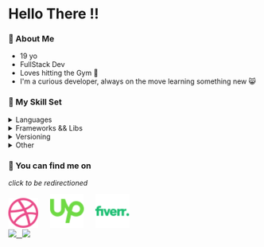 <head>
  <link rel="stylesheet" href="./index.css">
</head>

<h1>Hello There !!</h1>

### 💫 About Me
- 19 yo
- FullStack Dev
- Loves hitting the Gym 💪
- I'm a curious developer, always on the move learning something new 😸

### 🔮 My Skill Set
<details>
  <summary>Languages</summary><br/>
  &nbsp;&nbsp;&nbsp;&nbsp;&nbsp;&nbsp;<span>
    <img src="https://img.shields.io/badge/javascript-%23F7DF1E.svg?style=for-the-badge">&nbsp;
    <img src="https://img.shields.io/badge/html-%23E34F26.svg?style=for-the-badge">&nbsp;
    <img src="https://img.shields.io/badge/css-%231572B6.svg?style=for-the-badge">&nbsp;
    <img src="https://img.shields.io/badge/java-%23F80000.svg?style=for-the-badge">&nbsp;
    <img src="https://img.shields.io/badge/python-%233776AB.svg?style=for-the-badge">
  </span>
</details>

<details>
  <summary>Frameworks && Libs</summary><br/>
  &nbsp;&nbsp;&nbsp;&nbsp;&nbsp;&nbsp;<span>
    <img src="https://img.shields.io/badge/react-%2361DAFB.svg?style=for-the-badge">&nbsp;
    <img src="https://img.shields.io/badge/vue-%234FC08D.svg?style=for-the-badge">&nbsp;
    <img src="https://img.shields.io/badge/tailwind-%2306B6D4.svg?style=for-the-badge">&nbsp;
    <img src="https://img.shields.io/badge/node-%23339933.svg?style=for-the-badge">&nbsp;
    <img src="https://img.shields.io/badge/express-%23000000.svg?style=for-the-badge">&nbsp;
    <img src="https://img.shields.io/badge/spring-%236DB33F.svg?style=for-the-badge">
  </span>
</details>

<details>
  <summary>Versioning</summary><br/>
  &nbsp;&nbsp;&nbsp;&nbsp;&nbsp;&nbsp;<span>
    <img src="https://img.shields.io/badge/git-%23F05032.svg?style=for-the-badge">&nbsp;
    <img src="https://img.shields.io/badge/github-%23181717.svg?style=for-the-badge">
  </span>
</details>

<details>
  <summary>Other</summary><br/>
  &nbsp;&nbsp;&nbsp;&nbsp;&nbsp;&nbsp;<span>
    <img src="https://img.shields.io/badge/vscode-%23007ACC.svg?style=for-the-badge">&nbsp;
    <img src="https://img.shields.io/badge/figma-%23F24E1E.svg?style=for-the-badge">&nbsp;
    <img src="https://img.shields.io/badge/firebase-%23FFCA28.svg?style=for-the-badge">&nbsp;
    <img src="https://img.shields.io/badge/netlify-%2300C7B7.svg?style=for-the-badge">&nbsp;
    <img src="https://img.shields.io/badge/docker-%232496ED.svg?style=for-the-badge">&nbsp;
    <img src="https://img.shields.io/badge/supabase-%233FCF8E.svg?style=for-the-badge">&nbsp;
  </span>
</details>

### 🤙 You can find me on
*click to be redirectioned*
<div id="socials">
  <a href="https://dribbble.com/uelquis"><img src="./res/dribbble.svg" width="60px"/></a>&nbsp;&nbsp;&nbsp;&nbsp;&nbsp;
  <a href="https://www.upwork.com/freelancers/~01f1f01a305d025a88"><img src="./res/upwork.svg"  width="68px"/></a>&nbsp;&nbsp;&nbsp;&nbsp;&nbsp;
  <a id="fiverr" href="https://www.fiverr.com/emanuelmarquis?up_rollout=true"><img src="./res/fiverr.svg"  width="68"/></a>
</div>


<div>
  <a href="https://github.com/emanuelmarquis"/>
  <img height="180rem" src="https://github-readme-stats.vercel.app/api?username=emanuelmarquis&show_icons=true&theme=omni&rank_icon=github"/>&nbsp;&nbsp;
  <img height="180rem" src="https://github-readme-stats.vercel.app/api/top-langs/?username=emanuelmarquis&layout=compact&show_icons=true&theme=omni&langs_count=5"/>
</div>
